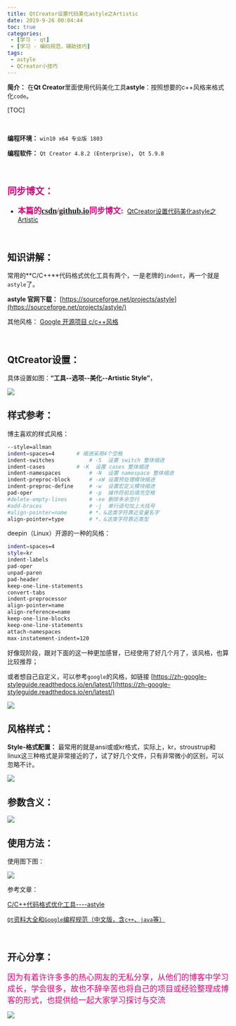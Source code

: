 ```yaml
---
title: QtCreator设置代码美化astyle之Artistic
date: 2019-9-26 00:04:44
toc: true
categories: 
 - [学习 - qt]
 - [学习 - 编码规范，辅助技巧]
tags: 
 - astyle
 - QCreator小技巧
---
```




**简介：**  在**Qt Creator**里面使用代码美化工具**astyle**：按照想要的c++风格来格式化`code`。

<!-- more -->

[TOC]

<br>

**编程环境：**  `win10 x64 专业版 1803`  

**编程软件：**  `Qt Creator 4.8.2 (Enterprise)`， `Qt 5.9.8`

<br>

## <font color=#D0087E  face="幼圆">同步博文：</font>

- <font color=#D0087E  size=4 face="幼圆">**本篇的[csdn](https://blog.csdn.net/qq_33154343)/[github.io](https://touwoyimuli.github.io/)同步博文:** </font> [QtCreator设置代码美化astyle之Artistic](https://blog.csdn.net/qq_33154343/article/details/101397429) 

<br>

## 知识讲解：

常用的**C/C++**代码格式优化工具有两个，一是老牌的`indent`，再一个就是`astyle`了。

**astyle 官网下载：** [https://sourceforge.net/projects/astyle](https://sourceforge.net/projects/astyle/)

其他风格： [Google 开源项目 c/c++风格](https://zh-google-styleguide.readthedocs.io/en/latest/)

<br>

## QtCreator设置：

具体设置如图：**“工具--选项--美化--Artistic Style”**，

<img src="https://raw.githubusercontent.com/touwoyimuli/FigureBed/master/img/20190924222146.png"/>

<br>

## 样式参考：

博主喜欢的样式风格：

```bash
--style=allman
indent=spaces=4	      # 缩进采用4个空格
indent-switches           # -S  设置 switch 整体缩进
indent-cases 	      # -K  设置 cases 整体缩进
indent-namespaces         # -N  设置 namespace 整体缩进
indent-preproc-block      # -xW 设置预处理模块缩进
indent-preproc-define     # -w  设置宏定义模块缩进	
pad-oper                  # -p  操作符前后填充空格
#delete-empty-lines       # -xe 删除多余空行
#add-braces               # -j  单行语句加上大括号
#align-pointer=name       # *、&这类字符靠近变量名字
align-pointer=type        # *、&这类字符靠近类型
```

deepin（Linux）开源的一种的风格：

```bash
indent=spaces=4
style=kr
indent-labels
pad-oper
unpad-paren
pad-header
keep-one-line-statements
convert-tabs
indent-preprocessor
align-pointer=name
align-reference=name
keep-one-line-blocks
keep-one-line-statements
attach-namespaces
max-instatement-indent=120
```

好像现阶段，跟对下面的这一种更加感冒，已经使用了好几个月了，该风格，也算比较推荐；



或者想自己自定义，可以参考`google`的风格，如链接 [https://zh-google-styleguide.readthedocs.io/en/latest/](https://zh-google-styleguide.readthedocs.io/en/latest/)

<img src="https://raw.githubusercontent.com/touwoyimuli/FigureBed/master/img/20190924222700.png"/>

<br>

## 风格样式：

**Style-格式配置：**
最常用的就是ansi或或kr格式，实际上，kr，stroustrup和linux这三种格式是非常接近的了，试了好几个文件，只有非常微小的区别，可以忽略不计。

<img src="https://raw.githubusercontent.com/touwoyimuli/FigureBed/master/img/20190924221500.png"/>

<br>

## 参数含义：

<img src="https://raw.githubusercontent.com/touwoyimuli/FigureBed/master/img/20190924221621.png"/>

<br>

## 使用方法：

使用图下图：

<img src="https://raw.githubusercontent.com/touwoyimuli/FigureBed/master/img/20190924223021.png"/>



参考文章：

[C/C++代码格式优化工具----astyle](http://www.cppblog.com/jerryma/archive/2012/02/02/164813.html) 

[`Qt`资料大全和`Google`编程规范（中文版，含`c++`、`java`等）](https://blog.csdn.net/qq_33154343/article/details/98512180) 

<br>

## 开心分享：

<font color=#D0087E size=4 face="幼圆">因为有着许许多多的热心网友的无私分享，从他们的博客中学习成长，学会很多，故也不辞辛苦也将自己的项目或经验整理成博客的形式，也提供给一起大家学习探讨与交流 </font>

<img src="https://raw.githubusercontent.com/touwoyimuli/FigureBed/master/img/20190829225308.jpg"/>

